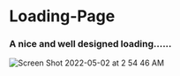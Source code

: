 # Loading-Page
### A nice and well designed loading......

![Screen Shot 2022-05-02 at 2 54 46 AM](https://user-images.githubusercontent.com/88326256/166169872-4c75737b-0f46-4bcb-8703-5982e03a9f00.png)
